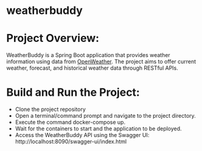 # weatherbuddy
# Project Overview:
WeatherBuddy is a Spring Boot application that provides weather information using data from [OpenWeather](https://openweathermap.org/api).
The project aims to offer current weather, forecast, and historical weather data through RESTful APIs.

# Build and Run the Project:
- Clone the project repository
- Open a terminal/command prompt and navigate to the project directory.
- Execute the command docker-compose up.
- Wait for the containers to start and the application to be deployed.
- Access the WeatherBuddy API using the Swagger UI: http://localhost:8090/swagger-ui/index.html
